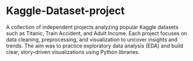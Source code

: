 # Kaggle-Dataset-project
A collection of independent projects analyzing popular Kaggle datasets such as Titanic, Train Accident, and Adult Income. Each project focuses on data cleaning, preprocessing, and visualization to uncover insights and trends. The aim was to practice exploratory data analysis (EDA) and build clear, story-driven visualizations using Python libraries.
